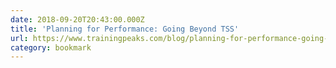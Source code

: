 ```yaml
---
date: 2018-09-20T20:43:00.000Z
title: 'Planning for Performance: Going Beyond TSS'
url: https://www.trainingpeaks.com/blog/planning-for-performance-going-beyond-tss/
category: bookmark
---
```

